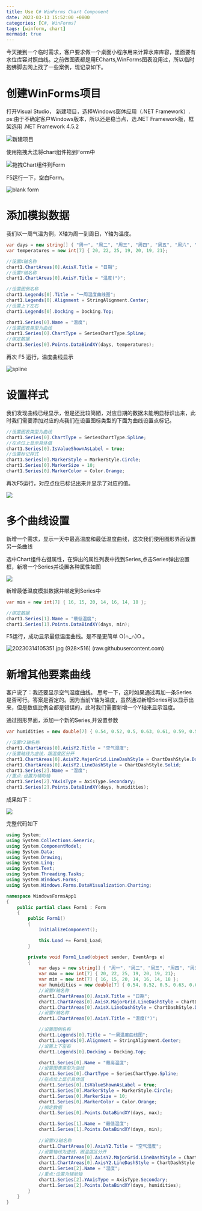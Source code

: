 ```yaml
---
title: Use C# WinForms Chart Component
date: 2023-03-13 15:52:00 +0800
categories: [C#, WinForms]
tags: [winform, chart]
mermaid: true
---
```


今天接到一个临时需求，客户要求做一个桌面小程序用来计算水库库容，里面要有水位库容对照曲线。之前做图表都是用ECharts,WinForms图表没用过，所以临时抱佛脚去网上找了一些案例，现记录如下。
# 创建WinForms项目

打开Visual Studio， 新建项目，选择Windows窗体应用（.NET Framework）.
ps:由于不确定客户Windows版本，所以还是稳当点，选.NET Framework版，框架选用 .NET Framework 4.5.2

![新建项目](https://raw.githubusercontent.com/liugt34/imagegallery/main/20230314092722.jpg)



使用拖拽大法将chart组件拖到Form中



![拖拽Chart组件到Form](https://raw.githubusercontent.com/liugt34/imagegallery/main/20230314093512.jpg)



F5运行一下，空白Form。

![blank form](https://raw.githubusercontent.com/liugt34/imagegallery/main/20230314094802.jpg)



# 添加模拟数据

我们以一周气温为例，X轴为周一到周日，Y轴为温度。

```C#
var days = new string[] { "周一", "周二", "周三", "周四", "周五", "周六", "周日" };
var temperatures = new int[7] { 20, 22, 25, 19, 20, 19, 21};

//设置X轴名称
chart1.ChartAreas[0].AxisX.Title = "日期";
//设置Y轴名称
chart1.ChartAreas[0].AxisY.Title = "温度(°)";

//设置图例名称
chart1.Legends[0].Title = "一周温度曲线图";
chart1.Legends[0].Alignment = StringAlignment.Center;
//设置上下左右
chart1.Legends[0].Docking = Docking.Top;

chart1.Series[0].Name = "温度";
//设置图表类型为曲线
chart1.Series[0].ChartType = SeriesChartType.Spline;
//绑定数据
chart1.Series[0].Points.DataBindXY(days, temperatures);
```

再次 F5 运行，温度曲线显示

![spline](https://raw.githubusercontent.com/liugt34/imagegallery/main/20230314101544.jpg)



# 设置样式

我们发现曲线已经显示，但是还比较简陋，对应日期的数据未能明显标识出来，此时我们需要添加对应的点我们在设置图标类型的下面为曲线设置点标记。

```C#
//设置图表类型为曲线
chart1.Series[0].ChartType = SeriesChartType.Spline;
//在点位上显示具体值
chart1.Series[0].IsValueShownAsLabel = true;
//设置标记样式
chart1.Series[0].MarkerStyle = MarkerStyle.Circle;
chart1.Series[0].MarkerSize = 10;
chart1.Series[0].MarkerColor = Color.Orange;
```

再次F5运行，对应点位已标记出来并显示了对应的值。

![](https://raw.githubusercontent.com/liugt34/imagegallery/main/20230314103355.jpg)


# 多个曲线设置

新增一个需求，显示一天中最高温度和最低温度曲线，这次我们使用图形界面设置另一条曲线

选中Chart组件右键属性，在弹出的属性列表中找到Series,点击Series弹出设置框，新增一个Series并设置各种属性如图

![](https://raw.githubusercontent.com/liugt34/imagegallery/main/20230314104239.jpg)



新增最低温度模拟数据并绑定到Series中

```C#
var min = new int[7] { 16, 15, 20, 14, 16, 14, 18 };

//绑定数据
chart1.Series[1].Name = "最低温度";
chart1.Series[1].Points.DataBindXY(days, min);
```

F5运行，成功显示最低温度曲线。是不是更简单 O(∩_∩)O 。

![20230314105351.jpg (928×516) (raw.githubusercontent.com)](https://raw.githubusercontent.com/liugt34/imagegallery/main/20230314105351.jpg)

# 新增其他要素曲线

客户说了：我还要显示空气湿度曲线。 思考一下，这时如果通过再加一条Series是否可行。答案是否定的。因为当前Y轴为温度，虽然通过新增Series可以显示出来，但是数值比例全都是错误的，此时我们需要新增一个Y轴来显示湿度。

通过图形界面，添加一个新的Series,并设置参数

```c#
var humidities = new double[7] { 0.54, 0.52, 0.5, 0.63, 0.61, 0.59, 0.51 };

//设置Y2轴名称
chart1.ChartAreas[0].AxisY2.Title = "空气湿度";
//设置轴线为虚线，跟温度区分开
chart1.ChartAreas[0].AxisY2.MajorGrid.LineDashStyle = ChartDashStyle.Dot;
chart1.ChartAreas[0].AxisY2.LineDashStyle = ChartDashStyle.Solid;
chart1.Series[2].Name = "湿度";
//重点:设置为辅助轴
chart1.Series[2].YAxisType = AxisType.Secondary;
chart1.Series[2].Points.DataBindXY(days, humidities);
```

成果如下：

![](https://raw.githubusercontent.com/liugt34/imagegallery/main/20230314114933.jpg)

完整代码如下

```C#
using System;
using System.Collections.Generic;
using System.ComponentModel;
using System.Data;
using System.Drawing;
using System.Linq;
using System.Text;
using System.Threading.Tasks;
using System.Windows.Forms;
using System.Windows.Forms.DataVisualization.Charting;

namespace WindowsFormsApp1
{
    public partial class Form1 : Form
    {
        public Form1()
        {
            InitializeComponent();

            this.Load += Form1_Load;
        }

        private void Form1_Load(object sender, EventArgs e)
        {
            var days = new string[] { "周一", "周二", "周三", "周四", "周五", "周六", "周日" };
            var max = new int[7] { 20, 22, 25, 19, 20, 19, 21};
            var min = new int[7] { 16, 15, 20, 14, 16, 14, 18 };
            var humidities = new double[7] { 0.54, 0.52, 0.5, 0.63, 0.61, 0.59, 0.51 };
            //设置X轴名称
            chart1.ChartAreas[0].AxisX.Title = "日期";
            chart1.ChartAreas[0].AxisX.MajorGrid.LineDashStyle = ChartDashStyle.NotSet;
            chart1.ChartAreas[0].AxisX.LineDashStyle = ChartDashStyle.Dash;
            //设置Y轴名称
            chart1.ChartAreas[0].AxisY.Title = "温度(°)";

            //设置图例名称
            chart1.Legends[0].Title = "一周温度曲线图";
            chart1.Legends[0].Alignment = StringAlignment.Center;
            //设置上下左右
            chart1.Legends[0].Docking = Docking.Top;

            chart1.Series[0].Name = "最高温度";
            //设置图表类型为曲线
            chart1.Series[0].ChartType = SeriesChartType.Spline;
            //在点位上显示具体值
            chart1.Series[0].IsValueShownAsLabel = true;
            chart1.Series[0].MarkerStyle = MarkerStyle.Circle;
            chart1.Series[0].MarkerSize = 10;
            chart1.Series[0].MarkerColor = Color.Orange;
            //绑定数据
            chart1.Series[0].Points.DataBindXY(days, max);

            chart1.Series[1].Name = "最低温度";
            chart1.Series[1].Points.DataBindXY(days, min);
            
            //设置Y2轴名称
            chart1.ChartAreas[0].AxisY2.Title = "空气湿度";
            //设置轴线为虚线，跟温度区分开
            chart1.ChartAreas[0].AxisY2.MajorGrid.LineDashStyle = ChartDashStyle.Dot;
            chart1.ChartAreas[0].AxisY2.LineDashStyle = ChartDashStyle.Solid;
            chart1.Series[2].Name = "湿度";
            //重点:设置为辅助轴
            chart1.Series[2].YAxisType = AxisType.Secondary;
            chart1.Series[2].Points.DataBindXY(days, humidities);
        }
    }
}

```





